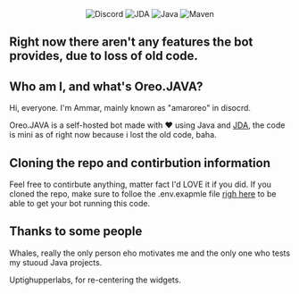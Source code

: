<div align="center">
  <img alt="Discord" src="https://img.shields.io/discord/1287429014067085312?style=for-the-badge&link=https%3A%2F%2Fdiscord.gg%2F4s9YUyJaSW">
  <img alt="JDA" src="https://img.shields.io/badge/JDA-Discord%20API-5865F2?style=for-the-badge&logo=java&logoColor=white">
  <img alt="Java" src="https://img.shields.io/badge/Java-ED8B00?style=for-the-badge&logo=openjdk&logoColor=white">
  <img alt="Maven" src="https://img.shields.io/badge/Maven-C71A36?style=for-the-badge&logo=apachemaven&logoColor=white">
</div>

## Right now there aren't any features the bot provides, due to loss of old code.

## Who am I, and what's Oreo.JAVA?
Hi, everyone.
I'm Ammar, mainly known as "amaroreo" in disocrd.

Oreo.JAVA is a self-hosted bot made with ❤️ using Java and [JDA](https://github.com/discord-jda/JDA), the code is mini as of right now because i lost the old code, baha.

## Cloning the repo and contirbution information
Feel free to contirbute anything, matter fact I'd LOVE it if you did.
If you cloned the repo, make sure to folloe the .env.exapmle file [righ here](https://github.com/AmarKherala/OreoJava/blob/main/src%2Fmain%2Fres%2F.env.example) to be able to get your bot running  this code.

## Thanks to some people
Whales, really the only person eho motivates me and the only one who tests my stuoud Java projects.

Uptighupperlabs, for re-centering the widgets.